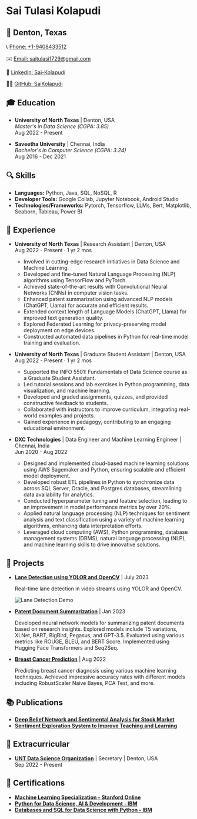 # Sai Tulasi Kolapudi

## 📍 Denton, Texas

📞 [Phone: +1-9408433512](tel:+1-9408433512)

✉️ [Email: saitulasi1729@gmail.com](mailto:saitulasi1729@gmail.com)

🔗 [LinkedIn: Sai-Kolapudi](https://linkedin.com/in/Sai-Kolapudi)

👨‍💻 [GitHub: SaiKolapudi](https://github.com/SaiKolapudi)

## 🎓 Education

- **University of North Texas** | Denton, USA  
  *Master's in Data Science (CGPA: 3.85)*  
  Aug 2022 - Present  

- **Saveetha University** | Chennai, India  
  *Bachelor's in Computer Science (CGPA: 3.24)*  
  Aug 2016 - Dec 2021  

## 🔍 Skills

- **Languages:** Python, Java, SQL, NoSQL, R
- **Developer Tools:** Google Collab, Jupyter Notebook, Android Studio
- **Technologies/Frameworks:** Pytorch, Tensorflow, LLMs, Bert, Matplotlib, Seaborn, Tableau, Power BI

## 💼 Experience

- **University of North Texas** | Research Assistant | Denton, USA  
  Aug 2022 - Present · 1 yr 2 mos

  - Involved in cutting-edge research initiatives in Data Science and Machine Learning.
  - Developed and fine-tuned Natural Language Processing (NLP) algorithms using TensorFlow and PyTorch.
  - Achieved state-of-the-art results with Convolutional Neural Networks (CNNs) in computer vision tasks.
  - Enhanced patent summarization using advanced NLP models (ChatGPT, Llama) for accurate and efficient results.
  - Extended context length of Language Models (ChatGPT, Llama) for improved text generation quality.
  - Explored Federated Learning for privacy-preserving model deployment on edge devices.
  - Constructed automated data pipelines in Python for real-time model training and evaluation.

- **University of North Texas** | Graduate Student Assistant | Denton, USA  
  Aug 2022 - Present · 1 yr 2 mos

  - Supported the INFO 5501: Fundamentals of Data Science course as a Graduate Student Assistant.
  - Led tutorial sessions and lab exercises in Python programming, data visualization, and machine learning.
  - Developed and graded assignments, quizzes, and provided constructive feedback to students.
  - Collaborated with instructors to improve curriculum, integrating real-world examples and projects.
  - Gained experience in pedagogy, contributing to an engaging educational environment.


- **DXC Technologies** | Data Engineer and Machine Learning Engineer | Chennai, India  
  Jun 2020 - Aug 2022

  - Designed and implemented cloud-based machine learning solutions using AWS Sagemaker and Python, ensuring scalable and efficient model deployment.
  - Developed robust ETL pipelines in Python to synchronize data across SQL Server, Oracle, and Postgres databases, streamlining data availability for analytics.
  - Conducted hyperparameter tuning and feature selection, leading to an improvement in model performance metrics by over 20%.
  - Applied natural language processing (NLP) techniques for sentiment analysis and text classification using a variety of machine learning algorithms, enhancing data interpretation efforts.
  - Leveraged cloud computing (AWS), Python programming, database management systems (DBMS), natural language processing (NLP), and machine learning skills to drive innovative solutions.

## 🚀 Projects

- [**Lane Detection using YOLOR and OpenCV**](https://github.com/SaiKolapudi/Lane-Detection-YOLOR) | July 2023


  Real-time lane detection in video streams using YOLOR and OpenCV.
   
  ![Lane Detection Demo](Demo/1.gif)


- [**Patent Document Summarization**](https://github.com/SaiKolapudi/Patent_Summaries) | Jan 2023

  Developed neural network models for summarizing patent documents based on research insights. Explored models include T5 variations, XLNet, BART, BigBird, Pegasus, and GPT-3.5. Evaluated using various metrics like ROUGE, BLEU, and BERT Score. Implemented using Hugging Face Transformers and Seq2Seq.


- [**Breast Cancer Prediction**](https://github.com/SaiKolapudi/WBCD-prediction) | Aug 2022
   
  Predicting breast cancer diagnosis using various machine learning techniques. Achieved impressive accuracy rates with different models including RobustScaler Naive Bayes, PCA Test, and more.



## 📚 Publications

- [**Deep Belief Network and Sentimental Analysis for Stock Market**](https://ieeexplore.ieee.org/document/9456999)
- [**Sentiment Exploration System to Improve Teaching and Learning**](https://www.testmagzine.biz/index.php/testmagzine/article/view/784)

## 🌟 Extracurricular

- [**UNT Data Science Organization**](https://unt.campuslabs.com/engage/organization/datascience) | Secretary | Denton, USA  
  Sep 2022 - Present

## 📜 Certifications

- [**Machine Learning Specialization - Stanford Online**](https://www.coursera.org/account/accomplishments/specialization/XB9UKCADFEEH...)
- [**Python for Data Science, AI & Development - IBM**](https://www.coursera.org/account/accomplishments/verify/MX3W6QVPK94C)
- [**Databases and SQL for Data Science with Python - IBM**](https://www.coursera.org/account/accomplishments/verify/...)
